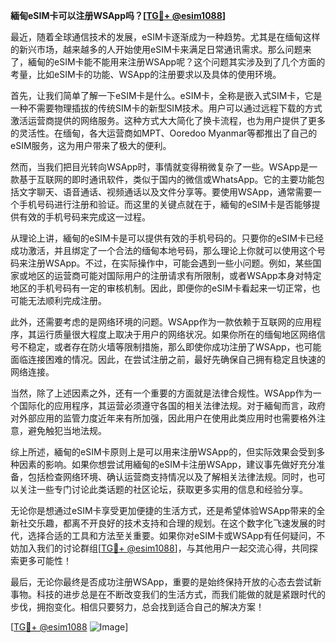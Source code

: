 **緬甸eSIM卡可以注册WSApp吗？[[TG💪+ @esim1088](https://t.me/s/esim1088)]**

最近，随着全球通信技术的发展，eSIM卡逐渐成为一种趋势。尤其是在缅甸这样的新兴市场，越来越多的人开始使用eSIM卡来满足日常通讯需求。那么问题来了，緬甸的eSIM卡能不能用来注册WSApp呢？这个问题其实涉及到了几个方面的考量，比如eSIM卡的功能、WSApp的注册要求以及具体的使用环境。

首先，让我们简单了解一下eSIM卡是什么。eSIM卡，全称是嵌入式SIM卡，它是一种不需要物理插拔的传统SIM卡的新型SIM技术。用户可以通过远程下载的方式激活运营商提供的网络服务。这种方式大大简化了换卡流程，也为用户提供了更多的灵活性。在缅甸，各大运营商如MPT、Ooredoo Myanmar等都推出了自己的eSIM服务，这为用户带来了极大的便利。

然而，当我们把目光转向WSApp时，事情就变得稍微复杂了一些。WSApp是一款基于互联网的即时通讯软件，类似于国内的微信或WhatsApp。它的主要功能包括文字聊天、语音通话、视频通话以及文件分享等。要使用WSApp，通常需要一个手机号码进行注册和验证。而这里的关键点就在于，緬甸的eSIM卡是否能够提供有效的手机号码来完成这一过程。

从理论上讲，緬甸的eSIM卡是可以提供有效的手机号码的。只要你的eSIM卡已经成功激活，并且绑定了一个合法的缅甸本地号码，那么理论上你就可以使用这个号码来注册WSApp。不过，在实际操作中，可能会遇到一些小问题。例如，某些国家或地区的运营商可能对国际用户的注册请求有所限制，或者WSApp本身对特定地区的手机号码有一定的审核机制。因此，即便你的eSIM卡看起来一切正常，也可能无法顺利完成注册。

此外，还需要考虑的是网络环境的问题。WSApp作为一款依赖于互联网的应用程序，其运行质量很大程度上取决于用户的网络状况。如果你所在的缅甸地区网络信号不稳定，或者存在防火墙等限制措施，那么即使你成功注册了WSApp，也可能面临连接困难的情况。因此，在尝试注册之前，最好先确保自己拥有稳定且快速的网络连接。

当然，除了上述因素之外，还有一个重要的方面就是法律合规性。WSApp作为一个国际化的应用程序，其运营必须遵守各国的相关法律法规。对于緬甸而言，政府对外部应用的监管力度近年来有所加强，因此用户在使用此类应用时也需要格外注意，避免触犯当地法规。

综上所述，緬甸的eSIM卡原则上是可以用来注册WSApp的，但实际效果会受到多种因素的影响。如果你想尝试用緬甸的eSIM卡注册WSApp，建议事先做好充分准备，包括检查网络环境、确认运营商支持情况以及了解相关法律法规。同时，也可以关注一些专门讨论此类话题的社区论坛，获取更多实用的信息和经验分享。

无论你是想通过eSIM卡享受更加便捷的生活方式，还是希望体验WSApp带来的全新社交乐趣，都离不开良好的技术支持和合理的规划。在这个数字化飞速发展的时代，选择合适的工具和方法至关重要。如果你对eSIM卡或WSApp有任何疑问，不妨加入我们的讨论群组[[TG💪+ @esim1088](https://t.me/s/esim1088)]，与其他用户一起交流心得，共同探索更多可能性！

最后，无论你最终是否成功注册WSApp，重要的是始终保持开放的心态去尝试新事物。科技的进步总是在不断改变我们的生活方式，而我们能做的就是紧跟时代的步伐，拥抱变化。相信只要努力，总会找到适合自己的解决方案！

[[TG💪+ @esim1088](https://t.me/s/esim1088) ![Image](https://i.postimg.cc/4NQfJmqS/Snipaste-2025-05-13-00-14-12.png)]